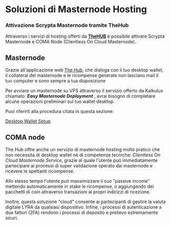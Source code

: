 # Soluzioni di Masternode Hosting

### Attivazione Scrypta Masternode tramite TheHub

Attraverso i servizi di hosting offerti da [**TheHUB**](https://thehub.host/) è possibile attivare Scrypta Masternode e COMA Node (Clientless On Cloud Masternode).

## Masternode
Grazie all'applicazione web [The Hub](https://thehub.host/), che dialoga con il tuo desktop wallet, il collateral del masternode e le ricompense generate non lasciano mail il tuo computer e sono sempre a tua disposizione

Per avviare un masternode su VPS attraverso il servizio offerto da Kalkulus chiamato: ***Easy Masternode Deployment*** , avrai bisogno di completare alcune operazioni preliminari sul tuo wallet desktop.

Puoi riferirti alla procedura citata in questa sezione:

[Desktop Wallet Setup](../masternode-setup/installazione-manuale.md)


## COMA node

The Hub offre anche un servizio di masternode hosting molto pratico che non necessita di desktop wallet nè di competenze tecniche: *Clientless On Cloud Masternode Service*, grazie al quale l'utente può immediatamente partecipare ai processi di super validazione operato dai masternode e ricevere le spettanti ricompense. 

Allo stesso tempo l'utente può massimizzare il suo "passive income" mettendo automaticamente in stake le ricompense, o aggiungendo dei pacchetti di coin attraverso transazioni ai propri indirizzi di ricezione.

Inoltre, questa soluzione "cloud" consente ai partecipanti di gestire la valuta digitale LYRA da qualsiasi dispositivo. Infine, i processi di autenticazione a due fattori (2FA) rendono i processi di deposito e prelievo estremamente sicuri.